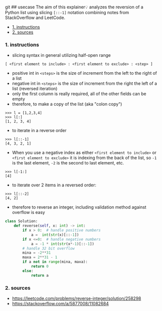 git ## usecase
The aim of this explainer💡 analyzes the reversion of a Python list using slicing `[::-1]` notation combining notes from StackOverflow and LeetCode. 

<!-- TOC -->

- [1. instructions](#1-instructions)
- [2. sources](#2-sources)

<!-- /TOC -->

### 1. instructions
* slicing syntax in general utilizing half-open range

```
[ <first element to include> : <first element to exclude> : <step> ]
```

* positive int in `<steps>` is the size of increment from the left to the right of a list
* negative int in `<steps>` is the size of increment from the right the left of a list (reversed iteration)
* only the first column is really required, all of the other fields can be empty
* therefore, to make a copy of the list (aka "colon copy")

```
>>> l = [1,2,3,4]
>>> l[:]
[1, 2, 3, 4]
```

* to iterate in a reverse order

```
>>> l[::-1]
[4, 3, 2, 1]
```

* When you use a negative index as either `<first element to include>` or `<first element to exclude>` it is indexing from the back of the list, so `-1` is the last element, `-2` is the second to last element, etc. 

```
>>> l[-1:]
[4]
```

* to iterate over 2 items in a reversed order:

```
>>> l[::-2]
[4, 2]
```

* therefore to reverse an integer, including validation method against overflow is easy

```python
class Solution:
    def reverse(self, x: int) -> int:  
        if x > 0:  # handle positive numbers  
            a =  int(str(x)[::-1])  
        if x <=0:  # handle negative numbers  
            a = -1 * int(str(x*-1)[::-1])  
        # handle 32 bit overflow  
        mina = -2**31  
        maxa = 2**31 - 1  
        if a not in range(mina, maxa):  
            return 0  
        else:  
            return a
```
 
### 2. sources
* https://leetcode.com/problems/reverse-integer/solution/258298
* https://stackoverflow.com/a/5877008/11082684

